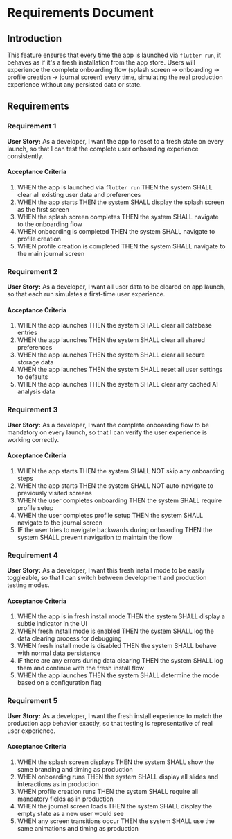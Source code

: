 # Requirements Document

## Introduction

This feature ensures that every time the app is launched via `flutter run`, it behaves as if it's a fresh installation from the app store. Users will experience the complete onboarding flow (splash screen → onboarding → profile creation → journal screen) every time, simulating the real production experience without any persisted data or state.

## Requirements

### Requirement 1

**User Story:** As a developer, I want the app to reset to a fresh state on every launch, so that I can test the complete user onboarding experience consistently.

#### Acceptance Criteria

1. WHEN the app is launched via `flutter run` THEN the system SHALL clear all existing user data and preferences
2. WHEN the app starts THEN the system SHALL display the splash screen as the first screen
3. WHEN the splash screen completes THEN the system SHALL navigate to the onboarding flow
4. WHEN onboarding is completed THEN the system SHALL navigate to profile creation
5. WHEN profile creation is completed THEN the system SHALL navigate to the main journal screen

### Requirement 2

**User Story:** As a developer, I want all user data to be cleared on app launch, so that each run simulates a first-time user experience.

#### Acceptance Criteria

1. WHEN the app launches THEN the system SHALL clear all database entries
2. WHEN the app launches THEN the system SHALL clear all shared preferences
3. WHEN the app launches THEN the system SHALL clear all secure storage data
4. WHEN the app launches THEN the system SHALL reset all user settings to defaults
5. WHEN the app launches THEN the system SHALL clear any cached AI analysis data

### Requirement 3

**User Story:** As a developer, I want the complete onboarding flow to be mandatory on every launch, so that I can verify the user experience is working correctly.

#### Acceptance Criteria

1. WHEN the app starts THEN the system SHALL NOT skip any onboarding steps
2. WHEN the app starts THEN the system SHALL NOT auto-navigate to previously visited screens
3. WHEN the user completes onboarding THEN the system SHALL require profile setup
4. WHEN the user completes profile setup THEN the system SHALL navigate to the journal screen
5. IF the user tries to navigate backwards during onboarding THEN the system SHALL prevent navigation to maintain the flow

### Requirement 4

**User Story:** As a developer, I want this fresh install mode to be easily toggleable, so that I can switch between development and production testing modes.

#### Acceptance Criteria

1. WHEN the app is in fresh install mode THEN the system SHALL display a subtle indicator in the UI
2. WHEN fresh install mode is enabled THEN the system SHALL log the data clearing process for debugging
3. WHEN fresh install mode is disabled THEN the system SHALL behave with normal data persistence
4. IF there are any errors during data clearing THEN the system SHALL log them and continue with the fresh install flow
5. WHEN the app launches THEN the system SHALL determine the mode based on a configuration flag

### Requirement 5

**User Story:** As a developer, I want the fresh install experience to match the production app behavior exactly, so that testing is representative of real user experience.

#### Acceptance Criteria

1. WHEN the splash screen displays THEN the system SHALL show the same branding and timing as production
2. WHEN onboarding runs THEN the system SHALL display all slides and interactions as in production
3. WHEN profile creation runs THEN the system SHALL require all mandatory fields as in production
4. WHEN the journal screen loads THEN the system SHALL display the empty state as a new user would see
5. WHEN any screen transitions occur THEN the system SHALL use the same animations and timing as production